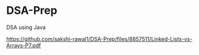 # DSA-Prep
DSA using Java

https://github.com/sakshi-rawal1/DSA-Prep/files/8857511/Linked-Lists-vs-Arrays-P7.pdf
